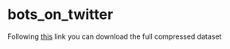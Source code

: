 # bots_on_twitter

Following [this](https://unipiit.sharepoint.com/:u:/s/a__td_54794/ERsHd0L8ZbtCvAjWsHdzmfkBb-B2EvkiQLU09e22b0xsTQ?e=VfSaNW) link you can download the full compressed dataset
